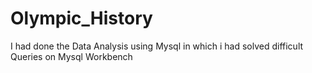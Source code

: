 # Olympic_History
I had done the Data Analysis using Mysql in which  i had solved difficult Queries on Mysql Workbench

